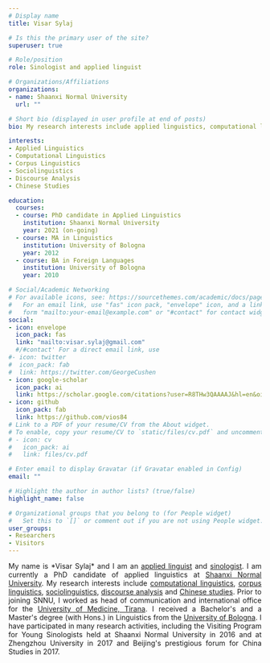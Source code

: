 ```yaml
---
# Display name
title: Visar Sylaj

# Is this the primary user of the site?
superuser: true

# Role/position
role: Sinologist and applied linguist

# Organizations/Affiliations
organizations:
- name: Shaanxi Normal University
  url: ""

# Short bio (displayed in user profile at end of posts)
bio: My research interests include applied linguistics, computational linguistics and corpus linguistics.

interests:
- Applied Linguistics
- Computational Linguistics
- Corpus Linguistics
- Sociolinguistics
- Discourse Analysis
- Chinese Studies

education:
  courses:
  - course: PhD candidate in Applied Linguistics
    institution: Shaanxi Normal University
    year: 2021 (on-going)
  - course: MA in Linguistics
    institution: University of Bologna
    year: 2012
  - course: BA in Foreign Languages
    institution: University of Bologna
    year: 2010

# Social/Academic Networking
# For available icons, see: https://sourcethemes.com/academic/docs/page-builder/#icons
#   For an email link, use "fas" icon pack, "envelope" icon, and a link in the
#   form "mailto:your-email@example.com" or "#contact" for contact widget.
social:
- icon: envelope
  icon_pack: fas
  link: "mailto:visar.sylaj@gmail.com"
  #/#contact' For a direct email link, use
#- icon: twitter
#  icon_pack: fab
#  link: https://twitter.com/GeorgeCushen
- icon: google-scholar
  icon_pack: ai
  link: https://scholar.google.com/citations?user=R8THw3QAAAAJ&hl=en&oi=sra
- icon: github
  icon_pack: fab
  link: https://github.com/vios84
# Link to a PDF of your resume/CV from the About widget.
# To enable, copy your resume/CV to `static/files/cv.pdf` and uncomment the lines below.
# - icon: cv
#   icon_pack: ai
#   link: files/cv.pdf

# Enter email to display Gravatar (if Gravatar enabled in Config)
email: ""

# Highlight the author in author lists? (true/false)
highlight_name: false

# Organizational groups that you belong to (for People widget)
#   Set this to `[]` or comment out if you are not using People widget.
user_groups:
- Researchers
- Visitors
---
```


<p align="justify"> My name is *Visar Sylaj* and I am an <a href="https://en.wikipedia.org/wiki/Applied_linguistics" target="_blank">applied linguist</a> and <a href="https://en.wikipedia.org/wiki/Sinology" target="_blank">sinologist</a>. I am currently a PhD candidate of applied linguistics at <a href="http://english.snnu.edu.cn" target="_blank">Shaanxi Normal University</a>. My research interests include <a href="https://en.wikipedia.org/wiki/Computational_linguistics" target="_blank">computational linguistics</a>, <a href="https://en.wikipedia.org/wiki/Corpus_linguistics" target="_blank">corpus linguistics</a>, <a href="https://en.wikipedia.org/wiki/Sociolinguistics" target="_blank">sociolinguistics</a>, <a href="https://en.wikipedia.org/wiki/Discourse_analysis" target="_blank">discourse analysis</a> and <a href="https://en.wikipedia.org/wiki/Sinology" target="_blank">Chinese studies</a>. Prior to joining SNNU, I worked as head of communication and international office for the <a href="https://www.umed.edu.al" target="_blank">University of Medicine, Tirana</a>. I received a Bachelor's and a Master's degree (with Hons.) in Linguistics from the <a href="https://www.unibo.it" target="_blank">University of Bologna</a>. I have participated in many research activities, including the Visiting Program for Young Sinologists held at Shaanxi Normal University in 2016 and at Zhengzhou University in 2017 and Beijing's prestigious forum for China Studies in 2017. </p>
